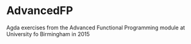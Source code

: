 # AdvancedFP
Agda exercises from the Advanced Functional Programming module at University fo Birmingham in 2015